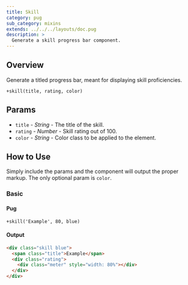 ```yaml
---
title: Skill
category: pug
sub_category: mixins
extends: ../../../layouts/doc.pug
description: >
  Generate a skill progress bar component.
---
```


## Overview

Generate a titled progress bar, meant for displaying skill proficiencies.

```jade
+skill(title, rating, color)
```

## Params

- `title` - *String* - The title of the skill.
- `rating` - *Number* - Skill rating out of 100.
- `color` - *String* - Color class to be applied to the element.

## How to Use

Simply include the params and the component will output the proper markup. The only
optional param is `color`.

### Basic

#### Pug

```jade
+skill('Example', 80, blue)
```

#### Output

```html
<div class="skill blue">
  <span class="title">Example</span>
  <div class="rating">
    <div class="meter" style="width: 80%"></div>
  </div>
</div>
```
